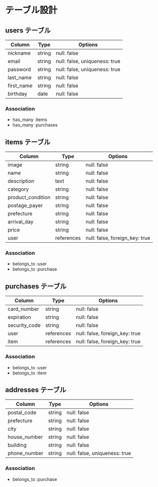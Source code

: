 # テーブル設計

## users テーブル

| Column     | Type   | Options                       |
| ---------- | ------ | ----------------------------- |
| nickname   | string | null: false                   |
| email      | string | null: false, uniqueness: true |
| password   | string | null: false, uniqueness: true |
| last_name  | string | null: false                   |
| first_name | string | null: false                   |
| birthday   | date   | null: false                   |

### Association

- has_many :items
- has_many :purchases


## items テーブル

| Column            | Type       | Options                        |
| ----------------- | ---------- | ------------------------------ |
| image             | string     | null: false                    |
| name              | string     | null: false                    |
| description       | text       | null: false                    |
| category          | string     | null: false                    |
| product_condition | string     | null: false                    |
| postage_payer     | string     | null: false                    |
| prefecture        | string     | null: false                    |
| arrival_day       | string     | null: false                    |
| price             | string     | null: false                    |
| user              | references | null: false, foreign_key: true |

### Association

- belongs_to :user
- belongs_to :purchase

## purchases テーブル

| Column            | Type       | Options                        |
| ----------------- | ---------- | ------------------------------ |
| card_number       | string     | null: false                    |
| expiration        | string     | null: false                    |
| security_code     | string     | null: false                    |
| user              | references | null: false, foreign_key: true |
| item              | references | null: false, foreign_key: true |

### Association

- belongs_to :user
- belongs_to :item

## addresses テーブル

| Column            | Type    | Options                       |
| ----------------- | ------- | ----------------------------- |
| postal_code       | string  | null: false                   |
| prefecture        | string  | null: false                   |
| city              | string  | null: false                   |
| house_number      | string  | null: false                   |
| building          | string  | null: false                   |
| phone_number      | string  | null: false, uniqueness: true |

### Association

- belongs_to :purchase
